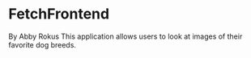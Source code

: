 # FetchFrontend
By Abby Rokus
This application allows users to look at images of their favorite dog breeds.
